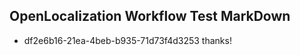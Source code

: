 ## OpenLocalization Workflow Test MarkDown
* df2e6b16-21ea-4beb-b935-71d73f4d3253 thanks!

<!--HONumber=Aug16_HO4-->


